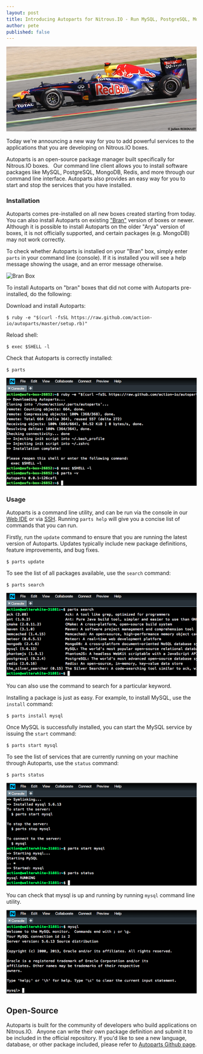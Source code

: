 ```yaml
---
layout: post
title: Introducing Autoparts for Nitrous.IO - Run MySQL, PostgreSQL, MongoDB, Redis, and more
author: pete
published: false
---
```


![Formula 1](/images/autoparts-cover.jpg)

Today we're announcing a new way for you to add powerful services
to the applications that you are developing on Nitrous.IO boxes.

Autoparts is an open-source package manager built
specifically for Nitrous.IO boxes.  Our command line client allows you
to install software packages like MySQL, PostgreSQL, MongoDB, Redis, and
more through our command line interface. Autoparts also provides
an easy way for you to start and stop the services that you have
installed.

<!--break-->

### Installation

Autoparts comes pre-installed on all new boxes created starting from
today.  You can also install Autoparts on existing
["Bran"](http://help.nitrous.io/upgrade-box/) version of boxes or
newer.  Although it is possible to install Autoparts on the older "Arya"
version of boxes, it is not officially supported, and certain packages
(e.g. MongoDB) may not work correctly.

To check whether Autoparts is installed on your "Bran" box, simply enter
`parts` in your command line (console).  If it is installed you will see
a help message showing the usage, and an error message otherwise.

![Bran
Box](https://raw.github.com/action-io/action-assets/a7d29cbd686f2269ac930c01a8928accd19a0b89/support/screenshots/bran-box.png)

To install Autoparts on "bran" boxes that did not come with Autoparts
pre-installed, do the following:

Download and install Autoparts:

    $ ruby -e "$(curl -fsSL https://raw.github.com/action-io/autoparts/master/setup.rb)"

Reload shell:

    $ exec $SHELL -l

Check that Autoparts is correctly installed:

    $ parts

![Autoparts Installation](/images/autoparts-install.png)

### Usage

Autoparts is a command line utility, and can be run via the console in our [Web IDE](http://help.nitrous.io/categories/web-ide/) or via [SSH](http://help.nitrous.io/categories/ssh/). Running `parts help` will give you a concise list of commands that you can run.

Firstly, run the `update` command to ensure that you are running the latest version of Autoparts.  Updates typically include new package definitions, feature improvements, and bug fixes.

    $ parts update

To see the list of all packages available, use the `search` command:

    $ parts search

![parts search](/images/autoparts-parts-search.png)

You can also use the command to search for a particular keyword.

Installing a package is just as easy. For example, to install MySQL, use the `install` command:

    $ parts install mysql

Once MySQL is successfully installed, you can start the MySQL service by issuing the `start` command:

    $ parts start mysql

To see the list of services that are currently running on your machine through Autoparts, use the `status` command:

    $ parts status

![parts status](/images/autoparts-parts-start-status.png)

You can check that mysql is up and running by running `mysql` command line utility.

![mysql](/images/autoparts-mysql.png)

## Open-Source

Autoparts is built for the community of developers who build applications on Nitrous.IO.  Anyone can write their own package definition and submit it to be included in the official repository. If you'd like to see a new language, database, or other package included, please refer to [Autoparts Github page](https://github.com/action-io/autoparts).
